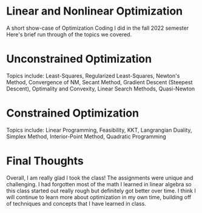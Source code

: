 # Linear and Nonlinear Optimization

A short show-case of Optimization Coding I did in the fall 2022 semester
Here's brief run through of the topics we covered. 

# Unconstrained Optimization

Topics include: Least-Squares, Regularized Least-Squares, Newton's Method, Convergence of NM, Secant Method, Gradient Descent (Steepest Descent), Optimality and Convexity, Linear Search Methods, Quasi-Newton

# Constrained Optimization 

Topics include: Linear Programming, Feasibility, KKT, Langrangian Duality, Simplex Method, Interior-Point Method, Quadratic Programming

# Final Thoughts 

Overall, I am really glad I took the class! The assignments were unique and challenging. I had forgotten most of the math I learned in linear algebra so this class started out really rough but definitely got better over time. I think I will continue to learn more about optimization in my own time, building off of techniques and concepts that I have learned in class. 
